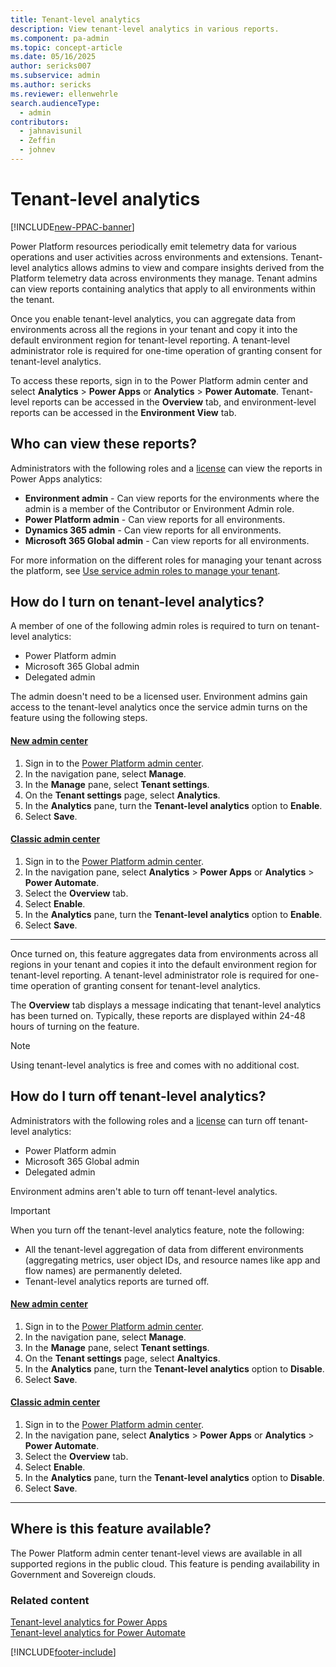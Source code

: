 ```yaml
---
title: Tenant-level analytics
description: View tenant-level analytics in various reports.
ms.component: pa-admin
ms.topic: concept-article
ms.date: 05/16/2025
author: sericks007
ms.subservice: admin
ms.author: sericks
ms.reviewer: ellenwehrle
search.audienceType: 
  - admin
contributors:
  - jahnavisunil 
  - Zeffin
  - johnev
---
```


# Tenant-level analytics

[!INCLUDE[new-PPAC-banner](~/includes/new-PPAC-banner.md)]

Power Platform resources periodically emit telemetry data for various operations and user activities across environments and extensions. Tenant-level analytics allows admins to view and compare insights derived from the Platform telemetry data across environments they manage. Tenant admins can view reports containing analytics that apply to all environments within the tenant.

Once you enable tenant-level analytics, you can aggregate data from environments across all the regions in your tenant and copy it into the default environment region for tenant-level reporting. A tenant-level administrator role is required for one-time operation of granting consent for tenant-level analytics.

To access these reports, sign in to the Power Platform admin center and select **Analytics** > **Power Apps** or **Analytics** > **Power Automate**. Tenant-level reports can be accessed in the **Overview** tab, and environment-level reports can be accessed in the **Environment View** tab. 

## Who can view these reports?

Administrators with the following roles and a [license](pricing-billing-skus.md) can view the reports in Power Apps analytics:

- **Environment admin** - Can view reports for the environments where the admin is a member of the Contributor or Environment Admin role.
- **Power Platform admin** - Can view reports for all environments.
- **Dynamics 365 admin** - Can view reports for all environments. 
- **Microsoft 365 Global admin** - Can view reports for all environments.

For more information on the different roles for managing your tenant across the platform, see [Use service admin roles to manage your tenant](use-service-admin-role-manage-tenant.md).

## How do I turn on tenant-level analytics?

A member of one of the following admin roles is required to turn on tenant-level analytics:

- Power Platform admin
- Microsoft 365 Global admin
- Delegated admin

The admin doesn't need to be a licensed user. Environment admins gain access to the tenant-level analytics once the service admin turns on the feature using the following steps.

#### [New admin center](#tab/new)

1. Sign in to the [Power Platform admin center](https://admin.powerplatform.microsoft.com/).
1. In the navigation pane, select **Manage**.
1. In the **Manage** pane, select **Tenant settings**.
1. On the **Tenant settings** page, select **Analytics**.
1. In the **Analytics** pane, turn the **Tenant-level analytics** option to **Enable**.
1. Select **Save**.

#### [Classic admin center](#tab/classic)

1. Sign in to the [Power Platform admin center](https://admin.powerplatform.microsoft.com/).
1. In the navigation pane, select **Analytics** > **Power Apps** or **Analytics** > **Power Automate**.
1. Select the **Overview** tab.
1. Select **Enable**.
1. In the **Analytics** pane, turn the **Tenant-level analytics** option to **Enable**.
1. Select **Save**.

---

Once turned on, this feature aggregates data from environments across all regions in your tenant and copies it into the default environment region for tenant-level reporting. A tenant-level administrator role is required for one-time operation of granting consent for tenant-level analytics. 

The **Overview** tab displays a message indicating that tenant-level analytics has been turned on. Typically, these reports are displayed within 24-48 hours of turning on the feature. 

> [!NOTE]
> Using tenant-level analytics is free and comes with no additional cost.

## How do I turn off tenant-level analytics?

Administrators with the following roles and a [license](pricing-billing-skus.md) can turn off tenant-level analytics:

- Power Platform admin
- Microsoft 365 Global admin
- Delegated admin

Environment admins aren't able to turn off tenant-level analytics.

> [!IMPORTANT]
> When you turn off the tenant-level analytics feature, note the following:
> 
> - All the tenant-level aggregation of data from different environments (aggregating metrics, user object IDs, and resource names like app and flow names) are permanently deleted. 
> - Tenant-level analytics reports are turned off. 

#### [New admin center](#tab/new)

1. Sign in to the [Power Platform admin center](https://admin.powerplatform.microsoft.com/).
1. In the navigation pane, select **Manage**.
1. In the **Manage** pane, select **Tenant settings**.
1. On the **Tenant settings** page, select **Analtyics**.
1. In the **Analytics** pane, turn the **Tenant-level analytics** option to **Disable**.
1. Select **Save**.

#### [Classic admin center](#tab/classic)

1. Sign in to the [Power Platform admin center](https://admin.powerplatform.microsoft.com/).
1. In the navigation pane, select **Analytics** > **Power Apps** or **Analytics** > **Power Automate**.
1. Select the **Overview** tab.
1. Select **Enable**.
1. In the **Analytics** pane, turn the **Tenant-level analytics** option to **Disable**.
1. Select **Save**.

---
## Where is this feature available?

The Power Platform admin center tenant-level views are available in all supported regions in the public cloud. This feature is pending availability in Government and Sovereign clouds.

### Related content

[Tenant-level analytics for Power Apps](powerapps-analytics-reports.md) <br />
[Tenant-level analytics for Power Automate](power-automate-analytics-reports.md) <br />

[!INCLUDE[footer-include](../includes/footer-banner.md)]
